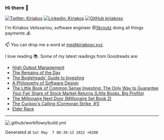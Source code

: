 ### Hi there 👋

[![Twitter: Kiriakos](https://img.shields.io/twitter/follow/k_velissariou?style=social)](https://twitter.com/k_velissariou)
[![Linkedin: Kiriakos](https://img.shields.io/badge/-kiriakos-blue?style=flat&logo=Linkedin&logoColor=white&link=https://www.linkedin.com/in/kiriakosv/)](https://www.linkedin.com/in/kiriakosv/)
[![GitHub kiriakosv](https://img.shields.io/github/followers/kiriakosv?label=follow&style=social)](https://github.com/kiriakosv)

I'm Kiriakos Velissariou, software engineer @[Skroutz](https://www.skroutz.gr) doing all things payments 💰.

📫 You can drop me a word at [me@kiriakosv.xyz](mailto:me@kiriakosv.xyz).

I love reading 📚. Some of my latest readings from Goodreads are:
* [High Output Management](https://www.goodreads.com/book/show/27140043-high-output-management)
* [The Remains of the Day](https://www.goodreads.com/book/show/57934597-the-remains-of-the-day)
* [The Bogleheads' Guide to Investing](https://www.goodreads.com/book/show/22847559-the-bogleheads-guide-to-investing)
* [A Philosophy of Software Design](https://www.goodreads.com/book/show/39996759-a-philosophy-of-software-design)
* [The Little Book of Common Sense Investing: The Only Way to Guarantee Your Fair Share of Stock Market Returns (Little Books. Big Profits)](https://www.goodreads.com/book/show/36336614-the-little-book-of-common-sense-investing)
* [The Millionaire Next Door (Millionaire Set Book 2)](https://www.goodreads.com/book/show/50926504-the-millionaire-next-door)
* [The Cuckoo's Calling (Cormoran Strike, #1)](https://www.goodreads.com/book/show/16160797-the-cuckoo-s-calling)
* [Elder Race](https://www.goodreads.com/book/show/56815367-elder-race)

---

![.github/workflows/build.yml](https://github.com/kiriakosv/kiriakosv/workflows/.github/workflows/build.yml/badge.svg)

Generated at `Sat May  7 00:39:13 2022 +0200`
